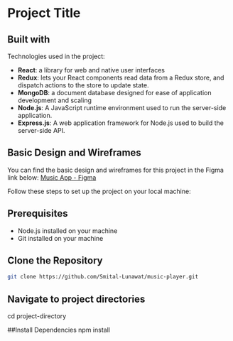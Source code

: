 # Project Title

## Built with

Technologies used in the project:

- **React**: a library for web and native user interfaces
- **Redux**: lets your React components read data from a Redux store, and dispatch actions to the store to update state.
- **MongoDB**: a document database designed for ease of application development and scaling
- **Node.js**: A JavaScript runtime environment used to run the server-side application.
- **Express.js**: A web application framework for Node.js used to build the server-side API.

## Basic Design and Wireframes
You can find the basic design and wireframes for this project in the Figma link below:
[Music App - Figma](https://www.figma.com/file/cncd5bOIgfjYWawF1Vld7E/Music-App?type=design&node-id=0%3A1&mode=design&t=Sv3zBjCZNekKpcqr-1)


Follow these steps to set up the project on your local machine:

## Prerequisites
- Node.js installed on your machine
- Git installed on your machine

## Clone the Repository
```bash
git clone https://github.com/Smital-Lunawat/music-player.git
```

## Navigate to project directories
cd project-directory

##Install Dependencies
npm install

